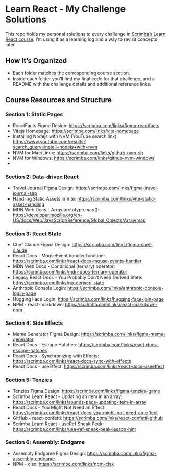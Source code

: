 # Learn React - My Challenge Solutions

This repo holds my personal solutions to every challenge in
[Scrimba’s Learn React course](https://scrimba.com/learn-react-c0e).
I’m using it as a learning log and a way to revisit concepts later.

## How It’s Organized
- Each folder matches the corresponding course section.
- Inside each folder you’ll find my final code for that challenge, and a README with the challenge details and additional reference links.

## Course Resources and Structure

### Section 1: Static Pages
- ReactFacts Figma Design: https://scrimba.com/links/figma-reactfacts
- Vitejs Homepage: https://scrimba.com/links/vite-homepage
- Installing Nodejs with NVM (YouTube search link): https://www.youtube.com/results?search_query=install+nodejs+with+nvm
- NVM for Mac/Linux: https://scrimba.com/links/github-nvm-sh
- NVM for Windows: https://scrimba.com/links/github-nvm-windows
- 

### Section 2: Data-driven React
- Travel Journal Figma Design: https://scrimba.com/links/figma-travel-journal-sap
- Handling Static Assets in Vite: https://scrimba.com/links/vite-static-asset-handling
- MDN Web Docs - Array.prototype.map(): https://developer.mozilla.org/en-US/docs/Web/JavaScript/Reference/Global_Objects/Array/map

### Section 3: React State
- Chef Claude Figma Design: https://scrimba.com/links/figma-chef-claude
- React Docs - MouseEvent handler function: https://scrimba.com/links/react-docs-mouse-events-handler
- MDN Web Docs - Conditional (ternary) operator: https://scrimba.com/links/mdn-docs-ternary-operator
- Legacy React Docs - You Probably Don't Need Derived State: https://scrimba.com/links/no-derived-state
- Anthropic Console Login: https://scrimba.com/links/anthropic-console-login-page
- Hugging Face Login: https://scrimba.com/links/hugging-face-join-page
- NPM - react-markdown: https://scrimba.com/links/react-markdown-npm

### Section 4: Side Effects
- Meme Generator Figma Design: https://scrimba.com/links/figma-meme-generator
- React Docs - Escape Hatches: https://scrimba.com/links/react-docs-escape-hatches
- React Docs - Synchronizing with Effects: https://scrimba.com/links/react-docs-sync-with-effects
- React Docs - useEffect: https://scrimba.com/links/react-docs-useeffect

### Section 5: Tenzies
- Tenzies Figma Design: https://scrimba.com/links/figma-tenzies-game
- Scrimba Learn React - Updating an item in an array: https://scrimba.com/links/sounds-pads-updating-item-in-array
- React Docs - You Might Not Need an Effect: https://scrimba.com/links/react-docs-you-might-not-need-an-effect
- GitHub - react-confetti: https://scrimba.com/links/react-confetti-github
- Scrimba Learn React - useRef Sneak Peek: https://scrimba.com/links/use-ref-sneak-peak-lesson-hint

### Section 6: Assembly: Endgame
- Assembly Endgame Figma Design: https://scrimba.com/links/figma-assembly-endgame
- NPM - clsx: https://scrimba.com/links/npm-clsx
